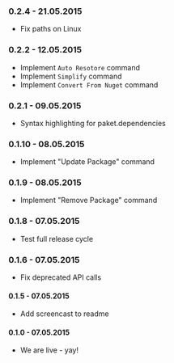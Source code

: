 ### 0.2.4 - 21.05.2015
* Fix paths on Linux

### 0.2.2 - 12.05.2015
* Implement `Auto Resotore` command
* Implement `Simplify` command
* Implement `Convert From Nuget` command

### 0.2.1 - 09.05.2015
* Syntax highlighting for paket.dependencies

### 0.1.10 - 08.05.2015
* Implement "Update Package" command

### 0.1.9 - 08.05.2015
* Implement "Remove Package" command

### 0.1.8 - 07.05.2015
* Test full release cycle

### 0.1.6 - 07.05.2015
* Fix deprecated API calls

#### 0.1.5 - 07.05.2015
* Add screencast to readme

#### 0.1.0 - 07.05.2015
* We are live - yay!
